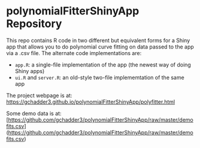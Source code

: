 # polynomialFitterShinyApp Repository

This repo contains R code in two different but equivalent forms for a 
Shiny app that allows you to do polynomial curve fitting on data passed to the 
app via a .csv file.  The alternate code implementations are:

* `app.R`: a single-file implementation of the app (the newest way of doing 
Shiny apps)
* `ui.R` and `server.R`: an old-style two-file implememtation of the same 
app

The project webpage is at:
https://gchadder3.github.io/polynomialFitterShinyApp/polyfitter.html

Some demo data is at:
[https://github.com/gchadder3/polynomialFitterShinyApp/raw/master/demofits.csv]
(https://github.com/gchadder3/polynomialFitterShinyApp/raw/master/demofits.csv)